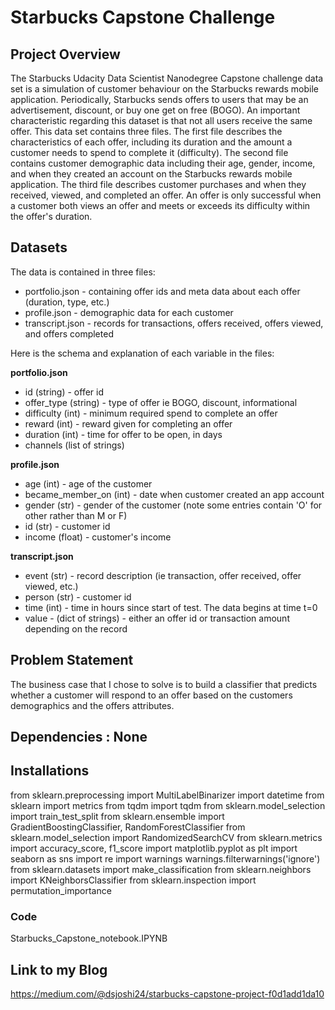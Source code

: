 # Starbucks Capstone Challenge
## Project Overview
The Starbucks Udacity Data Scientist Nanodegree Capstone challenge data set is a simulation of customer behaviour on the Starbucks rewards mobile application. Periodically, Starbucks sends offers to users that may be an advertisement, discount, or buy one get on free (BOGO). An important characteristic regarding this dataset is that not all users receive the same offer.
This data set contains three files. The first file describes the characteristics of each offer, including its duration and the amount a customer needs to spend to complete it (difficulty). The second file contains customer demographic data including their age, gender, income, and when they created an account on the Starbucks rewards mobile application. The third file describes customer purchases and when they received, viewed, and completed an offer. An offer is only successful when a customer both views an offer and meets or exceeds its difficulty within the offer's duration.

## Datasets

The data is contained in three files:

* portfolio.json - containing offer ids and meta data about each offer (duration, type, etc.)
* profile.json - demographic data for each customer
* transcript.json - records for transactions, offers received, offers viewed, and offers completed

Here is the schema and explanation of each variable in the files:

**portfolio.json**
* id (string) - offer id
* offer_type (string) - type of offer ie BOGO, discount, informational
* difficulty (int) - minimum required spend to complete an offer
* reward (int) - reward given for completing an offer
* duration (int) - time for offer to be open, in days
* channels (list of strings)

**profile.json**
* age (int) - age of the customer
* became_member_on (int) - date when customer created an app account
* gender (str) - gender of the customer (note some entries contain 'O' for other rather than M or F)
* id (str) - customer id
* income (float) - customer's income

**transcript.json**
* event (str) - record description (ie transaction, offer received, offer viewed, etc.)
* person (str) - customer id
* time (int) - time in hours since start of test. The data begins at time t=0
* value - (dict of strings) - either an offer id or transaction amount depending on the record

## Problem Statement
The business case that I chose to solve is to build a classifier that predicts whether a customer will respond to an offer based on the customers demographics and the offers attributes.

## Dependencies : None

## Installations 
from sklearn.preprocessing import MultiLabelBinarizer
import datetime
from sklearn import metrics
from tqdm import tqdm
from sklearn.model_selection import train_test_split
from sklearn.ensemble import GradientBoostingClassifier, RandomForestClassifier
from sklearn.model_selection import RandomizedSearchCV
from sklearn.metrics import accuracy_score, f1_score
import matplotlib.pyplot as plt
import seaborn as sns
import re
import warnings
warnings.filterwarnings('ignore')
from sklearn.datasets import make_classification
from sklearn.neighbors import KNeighborsClassifier
from sklearn.inspection import permutation_importance

### Code
Starbucks_Capstone_notebook.IPYNB 

## Link to my Blog
https://medium.com/@dsjoshi24/starbucks-capstone-project-f0d1add1da10


